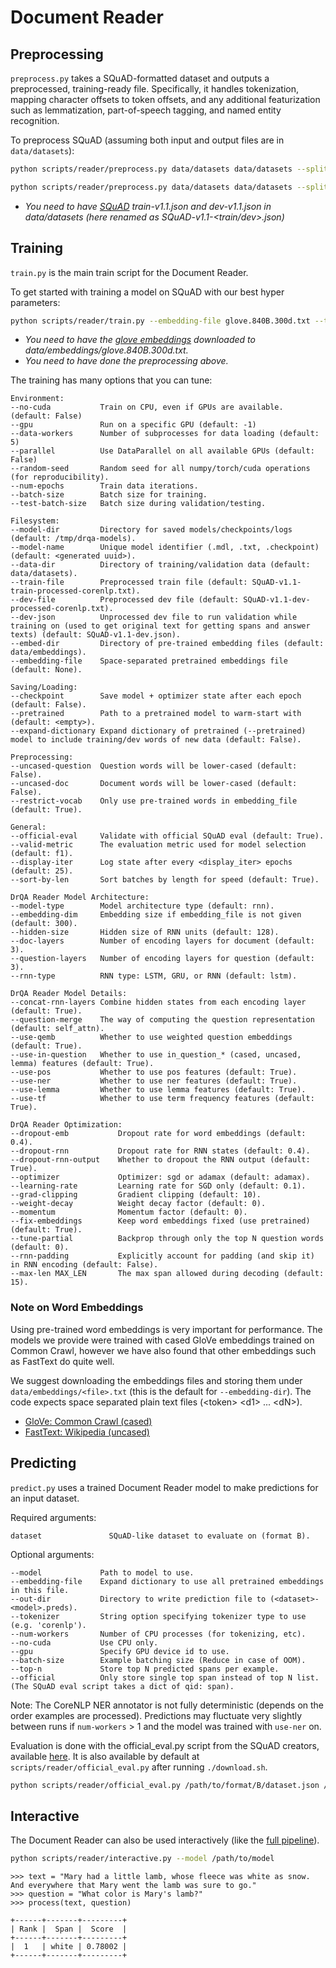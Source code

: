 # Document Reader

## Preprocessing

`preprocess.py` takes a SQuAD-formatted dataset and outputs a preprocessed, training-ready file. Specifically, it handles tokenization, mapping character offsets to token offsets, and any additional featurization such as lemmatization, part-of-speech tagging, and named entity recognition.

To preprocess SQuAD (assuming both input and output files are in `data/datasets`):

```bash
python scripts/reader/preprocess.py data/datasets data/datasets --split SQuAD-v1.1-train
```
```bash
python scripts/reader/preprocess.py data/datasets data/datasets --split SQuAD-v1.1-dev
```
- _You need to have [SQuAD](../../../README.md#qa-datasets) train-v1.1.json and dev-v1.1.json in data/datasets (here renamed as SQuAD-v1.1-<train/dev>.json)_

## Training

`train.py` is the main train script for the Document Reader.

To get started with training a model on SQuAD with our best hyper parameters:

```bash
python scripts/reader/train.py --embedding-file glove.840B.300d.txt --tune-partial 1000
```
- _You need to have the [glove embeddings](#note-on-word-embeddings) downloaded to data/embeddings/glove.840B.300d.txt._
- _You need to have done the preprocessing above._

The training has many options that you can tune:

```
Environment:
--no-cuda           Train on CPU, even if GPUs are available. (default: False)
--gpu               Run on a specific GPU (default: -1)
--data-workers      Number of subprocesses for data loading (default: 5)
--parallel          Use DataParallel on all available GPUs (default: False)
--random-seed       Random seed for all numpy/torch/cuda operations (for reproducibility).
--num-epochs        Train data iterations.
--batch-size        Batch size for training.
--test-batch-size   Batch size during validation/testing.

Filesystem:
--model-dir         Directory for saved models/checkpoints/logs (default: /tmp/drqa-models).
--model-name        Unique model identifier (.mdl, .txt, .checkpoint) (default: <generated uuid>).
--data-dir          Directory of training/validation data (default: data/datasets).
--train-file        Preprocessed train file (default: SQuAD-v1.1-train-processed-corenlp.txt).
--dev-file          Preprocessed dev file (default: SQuAD-v1.1-dev-processed-corenlp.txt).
--dev-json          Unprocessed dev file to run validation while training on (used to get original text for getting spans and answer texts) (default: SQuAD-v1.1-dev.json).
--embed-dir         Directory of pre-trained embedding files (default: data/embeddings).
--embedding-file    Space-separated pretrained embeddings file (default: None).

Saving/Loading:
--checkpoint        Save model + optimizer state after each epoch (default: False).
--pretrained        Path to a pretrained model to warm-start with (default: <empty>).
--expand-dictionary Expand dictionary of pretrained (--pretrained) model to include training/dev words of new data (default: False).

Preprocessing:
--uncased-question  Question words will be lower-cased (default: False).
--uncased-doc       Document words will be lower-cased (default: False).
--restrict-vocab    Only use pre-trained words in embedding_file (default: True).

General:
--official-eval     Validate with official SQuAD eval (default: True).
--valid-metric      The evaluation metric used for model selection (default: f1).
--display-iter      Log state after every <display_iter> epochs (default: 25).
--sort-by-len       Sort batches by length for speed (default: True).

DrQA Reader Model Architecture:
--model-type        Model architecture type (default: rnn).
--embedding-dim     Embedding size if embedding_file is not given (default: 300).
--hidden-size       Hidden size of RNN units (default: 128).
--doc-layers        Number of encoding layers for document (default: 3).
--question-layers   Number of encoding layers for question (default: 3).
--rnn-type          RNN type: LSTM, GRU, or RNN (default: lstm).

DrQA Reader Model Details:
--concat-rnn-layers Combine hidden states from each encoding layer (default: True).
--question-merge    The way of computing the question representation (default: self_attn).
--use-qemb          Whether to use weighted question embeddings (default: True).
--use-in-question   Whether to use in_question_* (cased, uncased, lemma) features (default: True).
--use-pos           Whether to use pos features (default: True).
--use-ner           Whether to use ner features (default: True).
--use-lemma         Whether to use lemma features (default: True).
--use-tf            Whether to use term frequency features (default: True).

DrQA Reader Optimization:
--dropout-emb           Dropout rate for word embeddings (default: 0.4).
--dropout-rnn           Dropout rate for RNN states (default: 0.4).
--dropout-rnn-output    Whether to dropout the RNN output (default: True).
--optimizer             Optimizer: sgd or adamax (default: adamax).
--learning-rate         Learning rate for SGD only (default: 0.1).
--grad-clipping         Gradient clipping (default: 10).
--weight-decay          Weight decay factor (default: 0).
--momentum              Momentum factor (default: 0).
--fix-embeddings        Keep word embeddings fixed (use pretrained) (default: True).
--tune-partial          Backprop through only the top N question words (default: 0).
--rnn-padding           Explicitly account for padding (and skip it) in RNN encoding (default: False).
--max-len MAX_LEN       The max span allowed during decoding (default: 15).
```

### Note on Word Embeddings

Using pre-trained word embeddings is very important for performance. The models we provide were trained with cased GloVe embeddings trained on Common Crawl, however we have also found that other embeddings such as FastText do quite well.

We suggest downloading the embeddings files and storing them under `data/embeddings/<file>.txt` (this is the default for `--embedding-dir`). The code expects space separated plain text files (\<token\> \<d1\> ... \<dN\>).

- [GloVe: Common Crawl (cased)](http://nlp.stanford.edu/data/wordvecs/glove.840B.300d.zip)
- [FastText: Wikipedia (uncased)](https://s3-us-west-1.amazonaws.com/fasttext-vectors/wiki.en.vec)

## Predicting

`predict.py` uses a trained Document Reader model to make predictions for an input dataset.

Required arguments:
```
dataset               SQuAD-like dataset to evaluate on (format B).
```

Optional arguments:
```
--model             Path to model to use.
--embedding-file    Expand dictionary to use all pretrained embeddings in this file.
--out-dir           Directory to write prediction file to (<dataset>-<model>.preds).
--tokenizer         String option specifying tokenizer type to use (e.g. 'corenlp').
--num-workers       Number of CPU processes (for tokenizing, etc).
--no-cuda           Use CPU only.
--gpu               Specify GPU device id to use.
--batch-size        Example batching size (Reduce in case of OOM).
--top-n             Store top N predicted spans per example.
--official          Only store single top span instead of top N list. (The SQuAD eval script takes a dict of qid: span).
```

Note: The CoreNLP NER annotator is not fully deterministic (depends on the order examples are processed). Predictions may fluctuate very slightly between runs if `num-workers` > 1 and the model was trained with `use-ner` on.

Evaluation is done with the official_eval.py script from the SQuAD creators, available [here](https://worksheets.codalab.org/rest/bundles/0xbcd57bee090b421c982906709c8c27e1/contents/blob/). It is also available by default at `scripts/reader/official_eval.py` after running `./download.sh`.

```bash
python scripts/reader/official_eval.py /path/to/format/B/dataset.json /path/to/predictions/with/--official/flag/set.json
```

## Interactive

The Document Reader can also be used interactively (like the [full pipeline](../../../README.md#quick-start-demo)).

```bash
python scripts/reader/interactive.py --model /path/to/model
```

```
>>> text = "Mary had a little lamb, whose fleece was white as snow. And everywhere that Mary went the lamb was sure to go."
>>> question = "What color is Mary's lamb?"
>>> process(text, question)

+------+-------+---------+
| Rank |  Span |  Score  |
+------+-------+---------+
|  1   | white | 0.78002 |
+------+-------+---------+
```